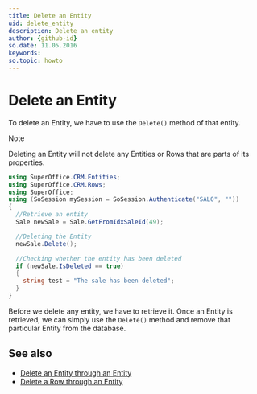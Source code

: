 ```yaml
---
title: Delete an Entity
uid: delete_entity
description: Delete an entity
author: {github-id}
so.date: 11.05.2016
keywords:
so.topic: howto
---
```


# Delete an Entity

To delete an Entity, we have to use the `Delete()` method of that entity.

> [!NOTE]
> Deleting an Entity will not delete any Entities or Rows that are parts of its properties.

```csharp
using SuperOffice.CRM.Entities;
using SuperOffice.CRM.Rows;
using SuperOffice;
using (SoSession mySession = SoSession.Authenticate("SAL0", ""))
{
  //Retrieve an entity
  Sale newSale = Sale.GetFromIdxSaleId(49);

  //Deleting the Entity
  newSale.Delete();

  //Checking whether the entity has been deleted
  if (newSale.IsDeleted == true)
  {
    string test = "The sale has been deleted";
  }
}
```

Before we delete any entity, we have to retrieve it. Once an Entity is retrieved, we can simply use the `Delete()` method and remove that particular Entity from the database.

## See also

* [Delete an Entity through an Entity][1]
* [Delete a Row through an Entity][2]

<!-- Referenced links -->
[1]: delete-entity-from-entity.md
[2]: ../rows/delete-row-from-entity.md
